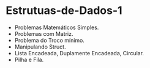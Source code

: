 # Estrutuas-de-Dados-1

* Problemas Matemáticos Simples.
* Problemas com Matriz.
* Problema do Troco mínimo.
* Manipulando Struct.
* Lista Encadeada, Duplamente Encadeada, Circular.
* Pilha e Fila.

